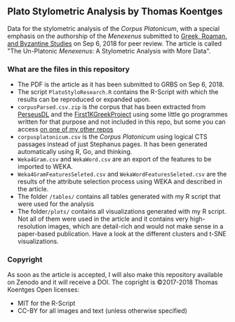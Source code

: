 ## Plato Stylometric Analysis by Thomas Koentges

Data for the stylometric analysis of the _Corpus Platonicum_, with a special emphasis on the authorship of the _Menexenus_ submitted to [Greek, Roaman, and Byzantine Studies](https://grbs.library.duke.edu/index) on Sep 6, 2018 for peer review. The article is called "The Un-Platonic _Menexenus_: A Stylometric Analysis with More Data".

### What are the files in this repository

- The PDF is the article as it has been submitted to GRBS on Sep 6, 2018.
- The script `PlatoStyloResearch.R` contains the R-Script with which the results can be reproduced or expanded upon.
- `corpusParsed.csv.zip` is the corpus that has been extracted from [PerseusDL](http://opengreekandlatin.github.io/First1KGreek/) and the [First1KGreekProject](http://opengreekandlatin.github.io/First1KGreek/) using some little go programmes written for that purpose and not included in this repo, but some you can access [on one of my other repos](https://github.com/ThomasK81/TEItoCEX)
- `corpusplatonicum.csv` is the _Corpus Platonicum_ using logical CTS passages instead of just Stephanus pages. It has been generated automatically using R, Go, and thinking.
- `Weka4Gram.csv` and `WekaWord.csv` are an export of the features to be imported to WEKA.
- `Weka4GramFeaturesSeleted.csv` and `WekaWordFeaturesSeleted.csv` are the results of the attribute selection process using WEKA and described in the article.
- The folder `/tables/` contains all tables generated with my R script that were used for the analysis
- The folder`/plots/` contains all visualizations generated with my R script. Not all of them were used in the article and it contains very high-resolution images, which are detail-rich and would not make sense in a paper-based publication. Have a look at the different clusters and t-SNE visualizations. 

### Copyright
As soon as the article is accepted, I will also make this repository available on Zenodo and it will receive a DOI.
The copright is &copy;2017-2018 Thomas Koentges
Open licenses:
- MIT for the R-Script
- CC-BY for all images and text (unless otherwise specified)

